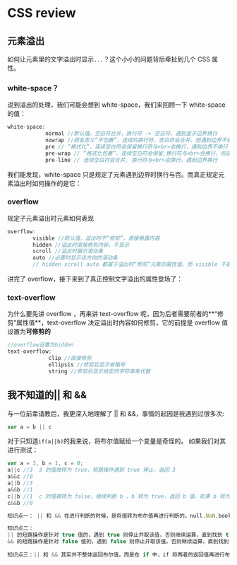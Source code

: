# CSS review
## 元素溢出
如何让元素里的文字溢出时显示`...`？这个小小的问题背后牵扯到几个 CSS 属性。
### white-space？
说到溢出的处理，我们可能会想到 white-space，我们来回顾一下 white-space 的值：
```javascript
white-space:
            normal //默认值，空白符合并，换行符 -> 空白符，遇到盒子边界换行
            nowrap //顾名思义“不包裹”，连续的换行符，空白符会合并，但遇到边界不换行
            pre // “格式化”，连续空白符会保留换行符与<br>会换行，遇到边界不换行
            pre-wrap // “格式化包裹”，连续空白符会保留,换行符与<br>会换行，但遇到边界换行
            pre-line // 连续空白符会合并, 换行符与<br>会换行，遇到边界换行
```
我们能发现，white-space 只是规定了元素遇到边界时换行与否。而真正规定元素溢出时如何操作的是它：

### overflow
规定子元素溢出时元素如何表现
```javascript
overflow:
        visible //默认值，溢出时不“修剪”，直接暴露内容
        hidden //溢出时直接修剪内容，不显示
        scroll //溢出时展示滚动条
        auto //必要时显示该方向的滚动条
        // hidden scroll auto 都属于溢出时“修剪”元素的属性值，而 visible 不是
```
讲完了 overflow，接下来到了真正控制文字溢出的属性登场了：

### text-overflow
为什么要先讲 overflow ，再来讲 text-overflow 呢，因为后者需要前者的**“修剪”属性值**，text-overflow 决定溢出时内容如何修剪，它的前提是 overflow 值设置为**可修剪的**
```javascript
//overflow设置为hidden
text-overflow:
             clip //直接修剪
             ellipsis //修剪后显示省略号
             string //修剪后显示给定的字符串来代替
```

## 我不知道的|| 和 &&
与一位前辈请教后，我更深入地理解了 || 和 &&，事情的起因是我遇到过很多次:
```javascript
var a = b || c
```
对于只知道`if(a||b)`的我来说，将布尔值赋给一个变量是奇怪的。
如果我们对其进行测试：
```javascript
var a = 3, b = 1, c = 0;
a||c //3  3 的值被转为 true，短路操作遇到 true 停止，返回 3
a&&c //0        
a||b //3  
a&&b //1
c||b //1  c 的值被转为 false，继续判断 b ，b 转为 true，返回 b 值，如果 b 转为 false，还是会返回 b ，因为操作符无论如何都会返回一个值
c&&b //0

知识点一： || 和 && 在进行判断的时候，是将值转为布尔值再进行判断的，null.NaN,boolean,undefined,0 , '' 会判断为 false，而 "0" 和其他（待定）会判断为 true

知识点二：
|| 的短路操作是针对 true 值的，遇到 true 则停止并取该值，否则继续运算，直到找到 true 或结束
&& 的短路操作是针对 false 值的，遇到 false 则停止并取该值，否则继续运算，直到找到 false 或结束
         
知识点三：|| 和 && 其实并不整体返回布尔值，而是在 if 中，if 将两者的返回值再进行布尔值转换，比如： a&&c === 0 -> if(a&&c) === false
```